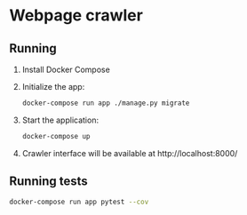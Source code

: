 # Webpage crawler

## Running

1. Install Docker Compose

2. Initialize the app:
    ```bash
    docker-compose run app ./manage.py migrate
    ```
3. Start the application:
    ```bash
    docker-compose up
    ```

4. Crawler interface will be available at http://localhost:8000/

## Running tests

```bash
docker-compose run app pytest --cov
```
